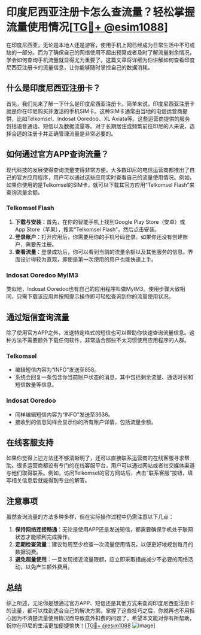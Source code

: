# 印度尼西亚注册卡怎么查流量？轻松掌握流量使用情况[[TG💪+ @esim1088](https://t.me/s/esim1088)]

在印度尼西亚，无论是本地人还是游客，使用手机上网已经成为日常生活中不可或缺的一部分。而为了确保自己的网络使用不超出预算或者及时了解流量剩余情况，学会如何查询手机流量就显得尤为重要了。这篇文章将详细为你讲解如何查看印度尼西亚注册卡的流量信息，让你能够随时掌控自己的数据消耗。

## 什么是印度尼西亚注册卡？

首先，我们先来了解一下什么是印度尼西亚注册卡。简单来说，印度尼西亚注册卡就是你在印尼购买并激活的手机SIM卡。这种SIM卡通常由当地的电信运营商提供，比如Telkomsel、Indosat Ooredoo、XL Axiata等。这些运营商提供的服务包括语音通话、短信以及数据流量等。对于长期居住或频繁前往印尼的人来说，选择合适的注册卡并正确管理流量是非常必要的。

## 如何通过官方APP查询流量？

现代科技的发展使得查询流量变得非常方便。大多数印尼的电信运营商都推出了自己的官方应用程序，用户可以通过这些应用实时查看自己的流量使用情况。例如，如果你使用的是Telkomsel的SIM卡，就可以下载其官方应用“Telkomsel Flash”来查询流量余额。

### Telkomsel Flash

1. **下载与安装**：首先，在你的智能手机上找到Google Play Store（安卓）或App Store（苹果），搜索“Telkomsel Flash”，然后点击安装。
2. **登录账户**：打开应用后，你需要用你的手机号码登录。如果你还没有创建账户，需要先注册。
3. **查看流量**：登录成功后，你可以看到当前的流量余额以及其他服务的信息。界面设计得较为直观，即使是第一次使用的用户也能快速上手。

### Indosat Ooredoo MyIM3

类似地，Indosat Ooredoo也有自己的应用程序叫做MyIM3。使用步骤大致相同，只需下载该应用并按照提示操作即可轻松查询到你的流量使用状况。

## 通过短信查询流量

除了使用官方APP之外，发送特定格式的短信也可以帮助你快速查询流量信息。这种方法不需要额外下载任何软件，非常适合那些不太习惯使用应用程序的人群。

### Telkomsel

- 编辑短信内容为“INFO”发送至858。
- 系统会回复一条包含你当前账户状态的消息，其中包括剩余流量、通话时长和短信数量等信息。

### Indosat Ooredoo

- 同样编辑短信内容为“INFO”发送至3636。
- 接收到的信息同样会显示你的所有账户详情，包括流量余额。

## 在线客服支持

如果你觉得上述方法还不够清晰明了，还可以直接联系运营商的在线客服寻求帮助。很多运营商都设有专门的在线客服平台，用户可以通过网站或者社交媒体渠道与他们取得联系。例如，访问Telkomsel的官方网站后，点击“联系客服”按钮，填写相关信息后就能得到专业的解答。

## 注意事项

虽然查询流量的方法多种多样，但在实际操作过程中仍需注意以下几点：

1. **保持网络连接畅通**：无论是使用APP还是发送短信，都需要确保手机处于联网状态才能顺利完成操作。
2. **定期检查流量**：建议每周至少检查一次流量使用情况，以便更好地规划每月的数据消费。
3. **避免超量使用**：一旦发现接近流量限额，应立即采取措施减少不必要的网络活动，以免产生额外费用。

## 总结

综上所述，无论你是想通过官方APP、短信还是其他方式来查询印度尼西亚注册卡的流量，都可以找到适合自己的解决方案。掌握了这些技巧之后，你就再也不用担心因为不清楚流量使用情况而导致意外扣费的问题了。希望本文能对你有所帮助，祝你在印尼的生活更加便捷愉快！[[TG💪+ @esim1088](https://t.me/s/esim1088) ![Image](https://i.postimg.cc/4NQfJmqS/Snipaste-2025-05-13-00-14-12.png)]